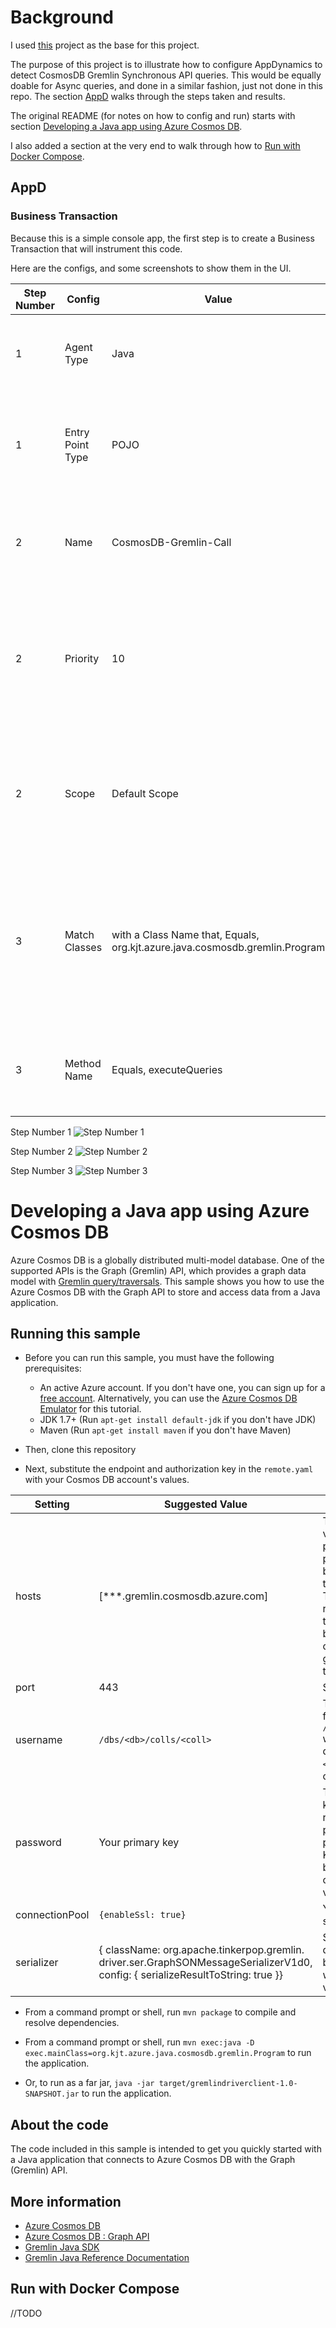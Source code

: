 # Background

I used [this](https://github.com/Azure-Samples/azure-cosmos-db-graph-java-getting-started) project as the base for this project.

The purpose of this project is to illustrate how to configure AppDynamics to detect CosmosDB Gremlin Synchronous API queries.  This would be equally doable for Async queries, and done in a similar fashion, just not done in this repo.  The section [AppD](#appd) walks through the steps taken and results.

The original README (for notes on how to config and run) starts with section [Developing a Java app using Azure Cosmos DB](#developing-a-java-app-using-azure-cosmos-db).

I also added a section at the very end to walk through how to [Run with Docker Compose](#run-with-docker-compose).

## AppD

### Business Transaction
Because this is a simple console app, the first step is to create a Business Transaction that will instrument this code.

Here are the configs, and some screenshots to show them in the UI.

| Step Number | Config | Value | Description |
| ----------- | ------ | ----- | ----------- |
| 1 | Agent Type | Java | The type of agent being used, in this case Java for a Java app |
| 1 | Entry Point Type | POJO | Tells the agent how to apply an interceptor, in this case for a POJO (plain old java object) |
| 2 | Name | CosmosDB-Gremlin-Call | The name of the transaction in the UI, this can be whatever is preferred |
| 2 | Priority | 10 | This prioritizes this rule above others, 10 just makes it prioritized higher than any conflicting OOB rules |
| 2 | Scope | Default Scope | This allows separation of rules across different services, for this case, it doesn't matter |
| 3 | Match Classes | with a Class Name that, Equals, org.kjt.azure.java.cosmosdb.gremlin.Program | We want to instrument a Class (versus, perhaps an interface), and we want to Exact match the fully-qualifed Class name |
| 3 | Method Name | Equals, executeQueries | We want to instrument via Exact match of the given method name |

Step Number 1
![Step Number 1](/images/gremlin_business_transaction_config_1.png)

Step Number 2
![Step Number 2](/images/gremlin_business_transaction_config_2.png)

Step Number 3
![Step Number 3](/images/gremlin_business_transaction_config_3.png)

# Developing a Java app using Azure Cosmos DB
Azure Cosmos DB is a globally distributed multi-model database. One of the supported APIs is the Graph (Gremlin) API, which provides a graph data model with [Gremlin query/traversals](https://tinkerpop.apache.org/gremlin.html). This sample shows you how to use the Azure Cosmos DB with the Graph API to store and access data from a Java application.

## Running this sample

* Before you can run this sample, you must have the following prerequisites:

   * An active Azure account. If you don't have one, you can sign up for a [free account](https://azure.microsoft.com/free/). Alternatively, you can use the [Azure Cosmos DB Emulator](https://azure.microsoft.com/documentation/articles/documentdb-nosql-local-emulator) for this tutorial.
   * JDK 1.7+ (Run `apt-get install default-jdk` if you don't have JDK)
   * Maven (Run `apt-get install maven` if you don't have Maven)

* Then, clone this repository

* Next, substitute the endpoint and authorization key in the `remote.yaml` with your Cosmos DB account's values. 

| Setting | Suggested Value | Description |
| ------- | --------------- | ----------- |
| hosts   | [***.gremlin.cosmosdb.azure.com] | This is the Gremlin URI value on the Overview page of the Azure portal, in square brackets, with the trailing :443/ removed.  This value can also be retrieved from the Keys tab, using the URI value by removing https://, changing documents to graphs, and removing the trailing :443/. |
| port | 443 | Set the port to 443 |
| username | `/dbs/<db>/colls/<coll>` | The resource of the form `/dbs/<db>/colls/<coll>` where `<db>` is your database name and `<coll>` is your collection name. |
| password | Your primary key | This is your primary key, which you can retrieve from the Keys page of the Azure portal, in the Primary Key box. Use the copy button on the left side of the box to copy the value. |
| connectionPool | `{enableSsl: true}` | Your connection pool setting for SSL. |
| serializer | { className: org.apache.tinkerpop.gremlin. driver.ser.GraphSONMessageSerializerV1d0, config: { serializeResultToString: true }} | Set to this value and delete any \n line breaks and spaces when pasting in the value. |

* From a command prompt or shell, run `mvn package` to compile and resolve dependencies.

* From a command prompt or shell, run `mvn exec:java -D exec.mainClass=org.kjt.azure.java.cosmosdb.gremlin.Program` to run the application.
* Or, to run as a far jar, `java -jar target/gremlindriverclient-1.0-SNAPSHOT.jar` to run the application.

## About the code
The code included in this sample is intended to get you quickly started with a Java application that connects to Azure Cosmos DB with the Graph (Gremlin) API.

## More information

- [Azure Cosmos DB](https://docs.microsoft.com/azure/cosmos-db/introduction)
- [Azure Cosmos DB : Graph API](https://docs.microsoft.com/en-us/azure/cosmos-db/graph-introduction)
- [Gremlin Java SDK](http://tinkerpop.apache.org/docs/current/reference/#gremlin-java)
- [Gremlin Java Reference Documentation](http://tinkerpop.apache.org/javadocs/current/full/)

## Run with Docker Compose

//TODO
